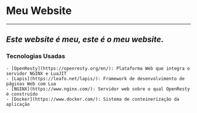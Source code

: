 # Meu Website
---
## *Este website é meu, este é o meu website.*

### Tecnologias Usadas
    - [OpenResty](https://openresty.org/en/): Plataforma Web que integra o servidor NGINX e LuaJIT
    - [Lapis](https://leafo.net/lapis/): Framework de desenvolvimento de páginas Web com Lua
    - [NGINX](https://www.nginx.com/): Servidor web sobre o qual OpenResty é construído
    - [Docker](https://www.docker.com/): Sistema de conteinerização da aplicação

